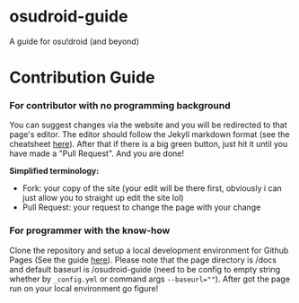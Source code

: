 # osudroid-guide
A guide for osu!droid (and beyond)

# Contribution Guide
### For contributor with no programming background

You can suggest changes via the website and you will be redirected to that page's editor. The editor should follow the Jekyll markdown format (see the cheatsheet [here](https://itopaloglu83.github.io/Jekyll-Markdown-Cheat-Sheet/)). After that if there is a big green button, just hit it until you have made a "Pull Request". And you are done!

**Simplified terminology:**
- Fork: your copy of the site (your edit will be there first, obviously i can just allow you to straight up edit the site lol)
- Pull Request: your request to change the page with your change

### For programmer with the know-how

Clone the repository and setup a local development environment for Github Pages (See the guide [here](https://docs.github.com/en/pages/setting-up-a-github-pages-site-with-jekyll/testing-your-github-pages-site-locally-with-jekyll)). 
Please note that the page directory is /docs and default baseurl is /osudroid-guide (need to be config to empty string whether by `_config.yml` or command args `--baseurl=""`). After got the page run on your local environment go figure!
